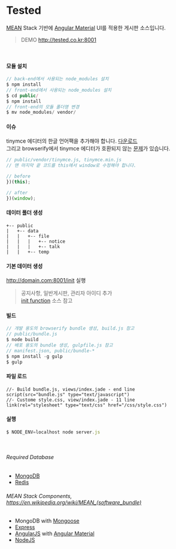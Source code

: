 # Tested
[MEAN](https://en.wikipedia.org/wiki/MEAN_(software_bundle)) Stack 기반에 [Angular Material](https://material.angularjs.org) UI를 적용한 게시판 소스입니다.
> DEMO http://tested.co.kr:8001

<br/>

#### 모듈 설치
```javascript
// back-end에서 사용되는 node_modules 설치
$ npm install
// front-end에서 사용되는 node_modules 설치
$ cd public/
$ npm install
// front-end의 모듈 폴더명 변경
$ mv node_modules/ vendor/
```

#### 이슈
tinymce 에디터의 한글 언어팩을 추가해야 합니다. [다운로드](http://www.tinymce.com/i18n/download.php?download=ko)<br/>
그리고 browserify에서 tinymce 에디터가 호환되지 않는 [문제](https://github.com/tinymce/tinymce-dist/issues/11#issuecomment-148003131)가 있습니다.
```javascript
// public/vendor/tinymce.js, tinymce.min.js
// 맨 마지막 끝 코드를 this에서 window로 수정해야 합니다.

// before
})(this);

// after
})(window);
```

#### 데이터 폴더 생성
```
+-- public
|   +-- data
|   |   +-- file
|   |   |   +-- notice
|   |   |   +-- talk
|   |   +-- temp
```

#### 기본 데이터 생성
http://domain.com:8001/init 실행
> 공지사항, 일반게시판, 관리자 아이디 추가<br/>
> [init function](server/controllers/index.js#L27) 소스 참고

#### 빌드
```javascript
// 개발 용도의 browserify bundle 생성, build.js 참고
// public/bundle.js
$ node build
// 배포 용도의 bundle 생성, gulpfile.js 참고
// manifest.json, public/bundle-*
$ npm install -g gulp
$ gulp
```

#### 파일 로드
```jade
//- Build bundle.js, views/index.jade - end line
script(src="bundle.js" type="text/javascript")
//- Custome style.css, view/index.jade - 11 line
link(rel="stylesheet" type="text/css" href="/css/style.css")
```

#### 실행
```javascript
$ NODE_ENV=localhost node server.js
```
<br/>

###### Required Database
* [MongoDB](https://www.mongodb.org)
* [Redis](http://www.redis.io)


###### MEAN Stack Components, https://en.wikipedia.org/wiki/MEAN_(software_bundle)
* MongoDB with [Mongoose](http://mongoosejs.com)
* [Express](http://expressjs.com)
* [AngularJS](https://angularjs.org) with [Angular Material](https://material.angularjs.org)
* [NodeJS](https://nodejs.org)
